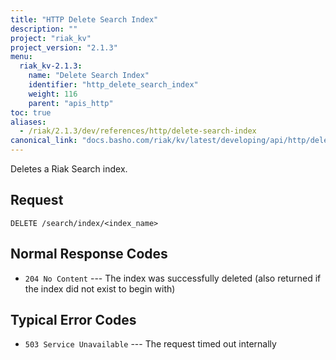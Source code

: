 ```yaml
---
title: "HTTP Delete Search Index"
description: ""
project: "riak_kv"
project_version: "2.1.3"
menu:
  riak_kv-2.1.3:
    name: "Delete Search Index"
    identifier: "http_delete_search_index"
    weight: 116
    parent: "apis_http"
toc: true
aliases:
  - /riak/2.1.3/dev/references/http/delete-search-index
canonical_link: "docs.basho.com/riak/kv/latest/developing/api/http/delete-search-index.md"
---
```


Deletes a Riak Search index.

## Request

```
DELETE /search/index/<index_name>
```

## Normal Response Codes

* `204 No Content` --- The index was successfully deleted (also returned
    if the index did not exist to begin with)

## Typical Error Codes

* `503 Service Unavailable` --- The request timed out internally
